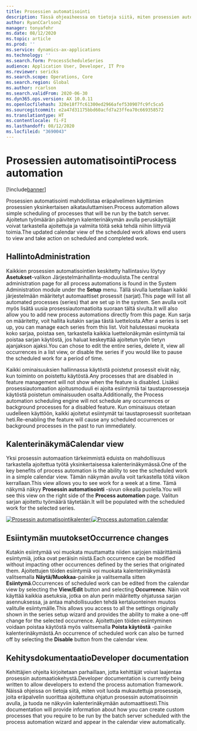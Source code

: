 ```yaml
---
title: Prosessien automatisointi
description: Tässä ohjeaiheessa on tietoja siitä, miten prosessien automatisointi mahdollistaa eräpalvelimen käyttämien prosessien yksinkertaisen aikatauluttamisen.
author: RyanCCarlson2
manager: tonyafehr
ms.date: 08/12/2020
ms.topic: article
ms.prod: ''
ms.service: dynamics-ax-applications
ms.technology: ''
ms.search.form: ProcessScheduleSeries
audience: Application User, Developer, IT Pro
ms.reviewer: sericks
ms.search.scope: Operations, Core
ms.search.region: Global
ms.author: rcarlson
ms.search.validFrom: 2020-06-30
ms.dyn365.ops.version: AX 10.0.11
ms.openlocfilehash: 320e18f7fc61300ed2966afef530907fc9fc5ca5
ms.sourcegitcommit: e2a47d31175bbd60acfd7a23ffea70c669358572
ms.translationtype: HT
ms.contentlocale: fi-FI
ms.lasthandoff: 08/12/2020
ms.locfileid: "3690043"
---
```

# <a name="process-automation"></a><span data-ttu-id="74edf-103">Prosessien automatisointi</span><span class="sxs-lookup"><span data-stu-id="74edf-103">Process automation</span></span>

[!include[banner](../includes/banner.md)]

<span data-ttu-id="74edf-104">Prosessien automatisointi mahdollistaa eräpalvelimen käyttämien prosessien yksinkertaisen aikatauluttamisen.</span><span class="sxs-lookup"><span data-stu-id="74edf-104">Process automation allows simple scheduling of processes that will be run by the batch server.</span></span> <span data-ttu-id="74edf-105">Ajoitetun työmäärän päivitetyn kalenterinäkymän avulla peruskäyttäjät voivat tarkastella ajoitettuja ja valmiita töitä sekä tehdä niihin liittyviä toimia.</span><span class="sxs-lookup"><span data-stu-id="74edf-105">The updated calendar view of the scheduled work allows end users to view and take action on scheduled and completed work.</span></span>

## <a name="administration"></a><span data-ttu-id="74edf-106">Hallinto</span><span class="sxs-lookup"><span data-stu-id="74edf-106">Administration</span></span>

<span data-ttu-id="74edf-107">Kaikkien prosessien automatisointien keskitetty hallintasivu löytyy **Asetukset**-valikon Järjestelmänhallinta-moduulista.</span><span class="sxs-lookup"><span data-stu-id="74edf-107">The central administration page for all process automations is found in the System Administration module under the **Setup** menu.</span></span> <span data-ttu-id="74edf-108">Tällä sivulla luetellaan kaikki järjestelmään määritetyt automaattiset prosessit (sarjat).</span><span class="sxs-lookup"><span data-stu-id="74edf-108">This page will list all automated processes (series) that are set up in the system.</span></span> <span data-ttu-id="74edf-109">Sen avulla voit myös lisätä uusia prosessiautomaatioita suoraan tältä sivulta.</span><span class="sxs-lookup"><span data-stu-id="74edf-109">It will also allow you to add new process automations directly from this page.</span></span> <span data-ttu-id="74edf-110">Kun sarja on määritetty, voit hallita kutakin sarjaa tästä luettelosta.</span><span class="sxs-lookup"><span data-stu-id="74edf-110">After a series is set up, you can manage each series from this list.</span></span> <span data-ttu-id="74edf-111">Voit halutessasi muokata koko sarjaa, poistaa sen, tarkastella kaikkia luettelonäkymän esiintymiä tai poistaa sarjan käytöstä, jos haluat keskeyttää ajoitetun työn tietyn ajanjakson ajaksi.</span><span class="sxs-lookup"><span data-stu-id="74edf-111">You can chose to edit the entire series, delete it, view all occurrences in a list view, or disable the series if you would like to pause the scheduled work for a period of time.</span></span> 

<span data-ttu-id="74edf-112">Kaikki ominaisuuksien hallinnassa käytöstä poistetut prosessit eivät näy, kun toiminto on poistettu käytöstä.</span><span class="sxs-lookup"><span data-stu-id="74edf-112">Any processes that are disabled in feature management will not show when the feature is disabled.</span></span> <span data-ttu-id="74edf-113">Lisäksi prosessiautomaation ajoitusmoduuli ei ajoita esiintymiä tai taustaprosesseja käytöstä poistetun ominaisuuden osalta.</span><span class="sxs-lookup"><span data-stu-id="74edf-113">Additionally, the Process automation scheduling engine will not schedule any occurrences or background processes for a disabled feature.</span></span> <span data-ttu-id="74edf-114">Kun ominaisuus otetaan uudelleen käyttöön, kaikki ajoitetut esiintymät tai taustaprosessit suoritetaan heti.</span><span class="sxs-lookup"><span data-stu-id="74edf-114">Re-enabling the feature will cause any scheduled occurrences or background processes in the past to run immediately.</span></span>

## <a name="calendar-view"></a><span data-ttu-id="74edf-115">Kalenterinäkymä</span><span class="sxs-lookup"><span data-stu-id="74edf-115">Calendar view</span></span> 
<span data-ttu-id="74edf-116">Yksi prosessin automaation tärkeimmistä eduista on mahdollisuus tarkastella ajoitettua työtä yksinkertaisessa kalenterinäkymässä.</span><span class="sxs-lookup"><span data-stu-id="74edf-116">One of the key benefits of process automation is the ability to see the scheduled work in a simple calendar view.</span></span>  <span data-ttu-id="74edf-117">Tämän näkymän avulla voit tarkastella töitä viikon kerrallaan.</span><span class="sxs-lookup"><span data-stu-id="74edf-117">This view allows you to see work for a week at a time.</span></span> <span data-ttu-id="74edf-118">Tämä näkymä näkyy **Prosessin automatisointi** -sivun oikealla puolella.</span><span class="sxs-lookup"><span data-stu-id="74edf-118">You will see this view on the right side of the **Process automation** page.</span></span> <span data-ttu-id="74edf-119">Valitun sarjan ajoitettu työmäärä täytetään.</span><span class="sxs-lookup"><span data-stu-id="74edf-119">It will be populated with the scheduled work for the selected series.</span></span> 

<span data-ttu-id="74edf-120">[![Prosessin automatisointikalenteri](./media/CalendarView2.png)](./media/CalendarView2.png)</span><span class="sxs-lookup"><span data-stu-id="74edf-120">[![Process automation calendar](./media/CalendarView2.png)](./media/CalendarView2.png)</span></span>

## <a name="occurrence-changes"></a><span data-ttu-id="74edf-121">Esiintymän muutokset</span><span class="sxs-lookup"><span data-stu-id="74edf-121">Occurrence changes</span></span>
<span data-ttu-id="74edf-122">Kutakin esiintymää voi muokata muuttamatta niiden sarjojen määrittämiä esiintymiä, jotka ovat peräisin niistä.</span><span class="sxs-lookup"><span data-stu-id="74edf-122">Each occurrence can be modified without impacting other occurrences defined by the series that originated them.</span></span> <span data-ttu-id="74edf-123">Ajoitettujen töiden esiintymiä voi muokata kalenterinäkymästä valitsemalla **Näytä/Muokkaa**-painike ja valitsemalla sitten **Esiintymä**.</span><span class="sxs-lookup"><span data-stu-id="74edf-123">Occurrences of scheduled work can be edited from the calendar view by selecting the **View/Edit** button and selecting **Occurrence**.</span></span> <span data-ttu-id="74edf-124">Näin voit käyttää kaikkia asetuksia, jotka on alun perin määritetty ohjatussa sarjan asennuksessa, ja antaa mahdollisuuden tehdä kertaluonteinen muutos valitulle esiintymälle.</span><span class="sxs-lookup"><span data-stu-id="74edf-124">This allows you access to all the settings originally shown in the series setup wizard and provides the ability to make a one-off change for the selected occurrence.</span></span> <span data-ttu-id="74edf-125">Ajoitettujen töiden esiintyminen voidaan poistaa käytöstä myös valitsemalla **Poista käytöstä** -painike kalenterinäkymästä.</span><span class="sxs-lookup"><span data-stu-id="74edf-125">An occurrence of scheduled work can also be turned off by selecting the **Disable** button from the calendar view.</span></span> 

## <a name="developer-documentation"></a><span data-ttu-id="74edf-126">Kehitysdokumentaatio</span><span class="sxs-lookup"><span data-stu-id="74edf-126">Developer documentation</span></span> 
<span data-ttu-id="74edf-127">Kehittäjien ohjeita kirjoitetaan parhaillaan, jotta kehittäjät voivat laajentaa prosessin automaatiokehystä.</span><span class="sxs-lookup"><span data-stu-id="74edf-127">Developer documentation is currently being written to allow developers to extend the process automation framework.</span></span> <span data-ttu-id="74edf-128">Näissä ohjeissa on tietoja siitä, miten voit luoda mukautettuja prosesseja, joita eräpalvelin suorittaa ajoitettuna ohjatun prosessin automatisoinnin avulla, ja tuoda ne näkyviin kalenterinäkymään automaattisesti.</span><span class="sxs-lookup"><span data-stu-id="74edf-128">This documentation will provide information about how you can create custom processes that you require to be run by the batch server scheduled with the process automation wizard and appear in the calendar view automatically.</span></span>
